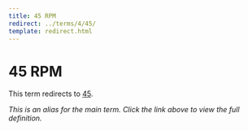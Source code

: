 ```yaml
---
title: 45 RPM
redirect: ../terms/4/45/
template: redirect.html
---
```


# 45 RPM

This term redirects to [45](../terms/4/45/).

*This is an alias for the main term. Click the link above to view the full definition.*
